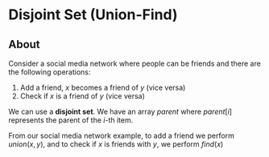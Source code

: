 # Disjoint Set (Union-Find)

## About

Consider a social media network where people can be friends and there are the following operations:

1. Add a friend, $x$ becomes a friend of $y$ (vice versa)
2. Check if $x$ is a friend of $y$ (vice versa)

We can use a **disjoint set**. We have an array $parent$ where $parent[i]$ represents the parent of the $i$-th item.

From our social media network example, to add a friend we perform $union(x, y)$, and to check if $x$ is friends with $y$, we perform $find(x)$
